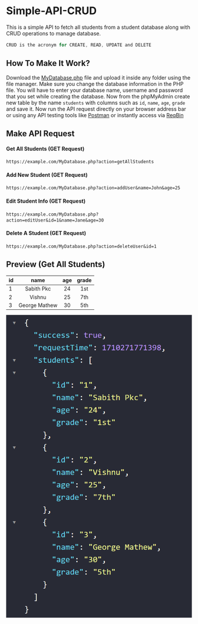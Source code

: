 # Simple-API-CRUD
This is a simple API to fetch all students from a student database along with CRUD operations to manage database.
```js
CRUD is the acronym for CREATE, READ, UPDATE and DELETE
```


## How To Make It Work?
Download the [MyDatabase.php](/MyDatabase.php) file and upload it inside any folder using the file manager. Make sure you change the database information in the PHP file. You will have to enter your database name, username and password that you set while creating the database. Now from the phpMyAdmin create new table by the name `students` with columns such as `id`, `name`, `age`, `grade` and save it. Now run the API request directly on your browser address bar or using any API testing tools like [Postman](https://postman.com) or instantly access via [ReqBin](https://reqbin.com)

## Make API Request
#### Get All Students (GET Request)
```url
https://example.com/MyDatabase.php?action=getAllStudents
```

#### Add New Student (GET Request)
```url
https://example.com/MyDatabase.php?action=addUser&name=John&age=25
```

#### Edit Student Info (GET Request)
```url
https://example.com/MyDatabase.php?action=editUser&id=1&name=Jane&age=30
```

#### Delete A Student (GET Request)
```url
https://example.com/MyDatabase.php?action=deleteUser&id=1
```

## Preview (Get All Students)
| id        | name          |  age           | grade |
| --------- |:-------------:| :-------------:|:-----:|
| 1         | Sabith Pkc    |  24            | 1st   |
| 2         | Vishnu        |  25            | 7th   |
| 3         | George Mathew |  30            | 5th   |
<img src="/Students_Response.png">
